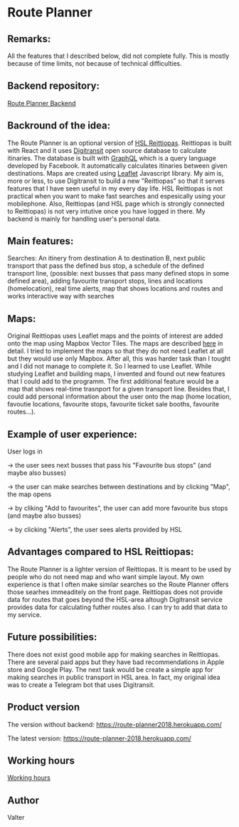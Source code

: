 # Route Planner

## Remarks:

All the features that I described below, did not complete fully. This is mostly because of time limits, not because of technical difficulties.

## Backend repository:

[Route Planner Backend](https://github.com/valterUo/route-planner_backend)

## Backround of the idea: 

The Route Planner is an optional version of [HSL Reittiopas](https://www.reittiopas.fi/). Reittiopas is built with React and it uses [Digitransit](https://digitransit.fi/en/developers/apis/) open source database to calculate itinaries. The database is built with [GraphQL](http://graphql.org/) which is a query language developed by Facebook. It automatically calculates itinaries between given destinations. Maps are created using [Leaflet](http://leafletjs.com/) Javascript library. My aim is, more or less, to use Digitransit to build a new "Reittiopas" so that it serves features that I have seen useful in my every day life. HSL Reittiopas is not practical when you want to make fast searches and espesically using your mobilephone. Also, Reittiopas (and HSL page which is strongly connected to Reittiopas) is not very intutive once you have logged in there. My backend is mainly for handling user's personal data.

## Main features: 

Searches: An itinery from destination A to destination B, next public transport that pass the defined bus stop, a schedule of the defined transport line, (possible: next busses that pass many defined stops in some defined area), adding favourite transport stops, lines and locations (homelocation), real time alerts, map that shows locations and routes and works interactive way with searches

## Maps:

Original Reittiopas uses Leaflet maps and the points of interest are added onto the map using Mapbox Vector Tiles. The maps are described [here](https://digitransit.fi/en/developers/apis/3-map-api/) in detail. I tried to implement the maps so that they do not need Leaflet at all but they would use only Mapbox. After all, this was harder task than I tought and I did not manage to complete it. So I learned to use Leaflet. While studying Leaflet and building maps, I invented and found out new features that I could add to the programm. The first additional feature would be a map that shows real-time trasnport for a given transport line. Besides that, I could add personal information about the user onto the map (home location, favoutie locations, favourite stops, favourite ticket sale booths, favourite routes...).

## Example of user experience: 

User logs in
 
-> the user sees next busses that pass his "Favourite bus stops" (and maybe also busses)

-> the user can make searches between destinations and by clicking "Map", the map opens

-> by cliking "Add to favourites", the user can add more favourite bus stops (and maybe also busses)

-> by clicking "Alerts", the user sees alerts provided by HSL

## Advantages compared to HSL Reittiopas:

The Route Planner is a lighter version of Reittiopas. It is meant to be used by people who do not need map and who want simple layout. My own experience is that I often make similar searches so the Route Planner offers those searhes immeaditely on the front page. Reittiopas does not provide data for routes that goes beyond the HSL-area altough Digitransit service provides data for calculating futher routes also. I can try to add that data to my service.

## Future possibilities:

 There does not exist good mobile app for making searches in Reittiopas. There are several paid apps but they have bad recommendations in Apple store and Google Play. The next task would be create a simple app for making searches in public transport in HSL area. In fact, my original idea was to create a Telegram bot that uses Digitransit.

## Product version

The version without backend: https://route-planner2018.herokuapp.com/

The latest version: https://route-planner-2018.herokuapp.com/

## Working hours

[Working hours](Workinghours.md)

## Author

Valter